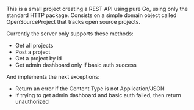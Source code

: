 This is a small project creating a REST API using pure Go, using only the standard HTTP package.
Consists on a simple domain object called OpenSourceProject that tracks open source projects.

Currently the server only supports these methods:

- Get all projects
- Post a project
- Get a project by id
- Get admin dashboard only if basic auth success

And implements the next exceptions:

- Return an error if the Content Type is not Application/JSON
- If trying to get admin dashboard and basic auth failed, then return unauthorized
